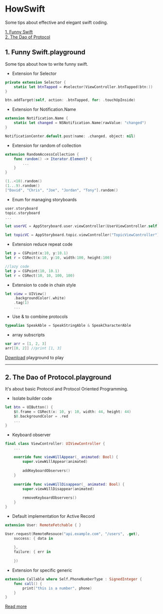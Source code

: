 # HowSwift
Some tips about effective and elegant swift coding.

[1. Funny Swift](#1-funny-swiftplayground)	
[2. The Dao of Protocol](#2-the-dao-of-protocolplayground)

## 1. Funny Swift.playground
Some tips about how to write funny swift.

* Extension for Selector

```swift
private extension Selector {
    static let btnTapped = #selector(ViewController.btnTapped(btn:))
}

btn.addTarget(self, action: .btnTapped, for: .touchUpInside)
```

* Extension for Notification.Name

```swift
extension Notification.Name {
    static let changed = NSNotification.Name(rawValue: "changed")
}

NotificationCenter.default.post(name: .changed, object: nil)
```

* Extension for random of collection

```swift
extension RandomAccessCollection {
    func random() -> Iterator.Element? {
        ...
    }
}

(1..<10).random()
(1...9).random()
["David", "Chris", "Joe", "Jordan", "Tony"].random()
```
* Enum for managing storyboards

```swift
user.storyboard
topic.storyboard
...

let userVC = AppStoryboard.user.viewController(UserViewController.self)

let topicVC = AppStoryboard.topic.viewController("TopicViewController")
```

* Extension reduce repeat code

```swift
let p = CGPoint(x:10, y:10.1)
let r = CGRect(x:10, y:10, width:100, height:100)

//lazy code
let p = CGPoint(10, 10.1)
let r = CGRect(10, 10, 100, 100)
```

* Extension to code in chain style

```swift
let view = UIView()
    .backgroundColor(.white)
    .tag(1)
    ...
```

* Use & to combine protocols

```swift
typealias SpeakAble = SpeakStringAble & SpeakCharacterAble
```

* array subscripts

```swift
var arr = [1, 2, 3]
arr[[0, 2]] //print [1, 3]
```

[Download](https://github.com/TonnyTao/HowSwift/archive/master.zip) playground to play

---
## 2. The Dao of Protocol.playground
It's about basic Protocol and Protocol Oriented Programming.

* Isolate builder code

```swift
let btn = UIButton() {
    $0.frame = CGRect(x: 10, y: 10, width: 44, height: 44)
    $0.backgroundColor = .red
    ...
}
```

* Keyboard observer

```swift
final class ViewController: UIViewController {
    ...
    
    override func viewWillAppear(_ animated: Bool) {
        super.viewWillAppear(animated)
        
        addKeyboardObservers()
    }
    
    override func viewWillDisappear(_ animated: Bool) {
        super.viewWillDisappear(animated)
        
        removeKeyboardObservers()
    }
}
```

* Default implementation for Active Record

```swift
extension User: RemoteFetchable { }

User.request(RemoteResouce("api.example.com", "/users", .get),
    success: { data in
        
    },
    failure: { err in
        
    })
```

* Extension for specific generic

```swift
extension Callable where Self.PhoneNumberType : SignedInteger {
    func call() {
        print("this is a number", phone)
    }
}
```

[Read more](TheDaoOfProtocol/README.md)

